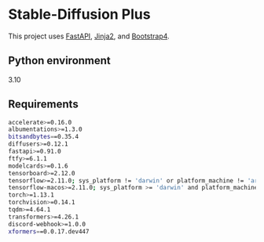 <h1>Stable-Diffusion Plus</h1>


<p>
This project uses <a href="https://fastapi.tiangolo.com/">FastAPI</a>, <a href="https://jinja.palletsprojects.com/en/2.11.x/">Jinja2</a>, and <a href="https://getbootstrap.com/docs/4.1/getting-started/introduction/">Bootstrap4</a>.
</p>



## Python environment

3.10

## Requirements

```sh
accelerate>=0.16.0
albumentations>=1.3.0
bitsandbytes==0.35.4
diffusers>=0.12.1
fastapi>=0.91.0
ftfy>=6.1.1
modelcards>=0.1.6
tensorboard>=2.12.0
tensorflow>=2.11.0; sys_platform != 'darwin' or platform_machine != 'arm64'
tensorflow-macos>=2.11.0; sys_platform >= 'darwin' and platform_machine >= 'arm64'
torch>=1.13.1
torchvision>=0.14.1
tqdm>=4.64.1
transformers>=4.26.1
discord-webhook>=1.0.0
xformers==0.0.17.dev447
```
